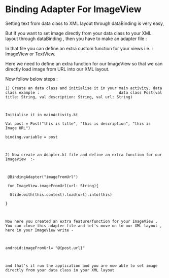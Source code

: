 # Binding Adapter For ImageView

Setting text from data class to XML layout through dataBinding is very easy,

But If you want to set image directly from your data class to your XML layout through dataBinding , then you have to make an adapter file :



In that file you can define an extra custom function for your views i.e. : ImageView or TextView.



Here we need to define an extra function for our ImageView so that we can directly load image from URL into our XML layout.



Now follow below steps :



	1) Create an data class and initialise it in your main activity. data class example :                                   data class Post(val title: String, val description: String, val url: String)

	

	Initialise it in mainActivity.kt 

	Val post = Post("this is title", "this is description", "this is  Image URL")

	binding.variable = post

	

	2) Now create an Adapter.kt file and define an extra function for our ImageView  :-                   

	

	 @BindingAdapter("imageFromUrl")

	 fun ImageView.imageFromUrl(url: String){   

	  Glide.with(this.context).load(url).into(this)

	}    

	

	Now here you created an extra feature/function for your ImageView , You can close this adapter file and let's move on to our XML layout , here in your ImageView write -

	

	android:imageFromUrl= "@{post.url}"

	

	and that's it run the application and you are now able to set image directly from your data class in your XML layout
